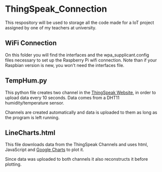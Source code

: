 # ThingSpeak_Connection
This respository will be used to storage all the code made for a IoT project assigned by one of my teachers at university.

## WiFi Connection
On this folder you will find the interfaces and the wpa_supplicant.config files necessary to set up the Raspberry Pi wifi connection. Note than if your Raspbian version is new, you won't need the interfaces file.

## TempHum.py
This python file creates two channel in the [ThingSpeak Website](https://thingspeak.com), in order to upload data every 10 seconds. Data comes from a DHT11 humidity/temperature sensor.

Channels are created automatically and data is uploaded to them as long as the program is left running.

## LineCharts.html
This file downloads data from the ThingSpeak Channels and uses html, JavaScript and [Google Charts](https://developers.google.com/chart/) to plot it.

Since data was uploaded to both channels it also reconstructs it before plotting.
